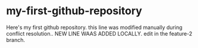 # my-first-github-repository
Here's my first github repository.
this line was modified manually during conflict resolution..
NEW LINE WAAS ADDED LOCALLY.
edit in the feature-2 branch.